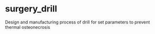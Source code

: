 # surgery_drill
Design and manufacturing process of drill for set parameters to prevent thermal osteonecrosis
